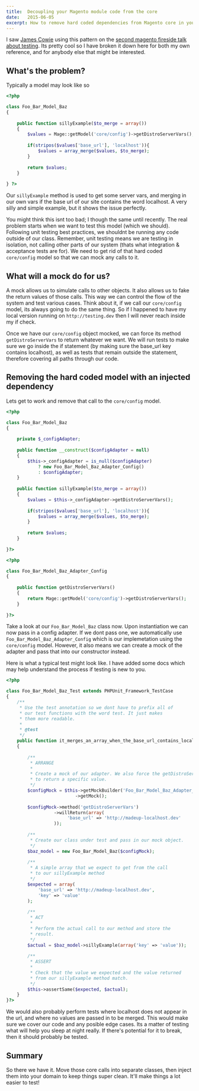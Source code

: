 ```yaml
---
title:  Decoupling your Magento module code from the core
date:   2015-06-05
excerpt: How to remove hard coded dependencies from Magento core in your own modules, and why it's a good thing.
---
```


I saw [James Cowie][James Cowie] using this pattern on the [second magento fireside talk about testing][]. Its pretty cool so I have broken it down here for both my own reference, and for anybody else that might be interested.

## What's the problem?

Typically a model may look like so

```php
<?php

class Foo_Bar_Model_Baz
{
    
    public function sillyExample($to_merge = array())
    {
        $values = Mage::getModel('core/config')->getDistroServerVars();
        
        if(stripos($values['base_url'], 'localhost')){
            $values = array_merge($values, $to_merge);
        }
        
        return $values;
    }
    
} ?>
```

Our ```sillyExample``` method is used to get some server vars, and merging in our own vars if the base url of our site contains the word localhost. A very silly and simple example, but it shows the issue perfectly.

You might think this isnt too bad; I though the same until recently. The real problem starts when we want to test this model (which we should). Following unit testing best practices, we shouldnt be running any code outside of our class. Remember, unit testing means we are testing in isolation, not calling other parts of our system (thats what integration & acceptance tests are for). We need to get rid of that hard coded ```core/config``` model so that we can mock any calls to it.

## What will a mock do for us?

A mock allows us to simulate calls to other objects. It also allows us to fake the return values of those calls. This way we can control the flow of the system and test various cases. Think about it, if we call our ```core/config``` model, its always going to do the same thing. So if I happened to have my local version running on ```http://testing.dev``` then I will never reach inside my if check.

Once we have our ```core/config``` object mocked, we can force its method ```getDistroServerVars``` to return whatever we want. We will run tests to make sure we go inside the if statement (by making sure the base_url key contains localhost), as well as tests that remain outside the statement, therefore covering all paths through our code.

## Removing the hard coded model with an injected dependency

Lets get to work and remove that call to the ```core/config``` model.

```php
<?php

class Foo_Bar_Model_Baz
{
    
    private $_configAdapter;
    
    public function __construct($configAdapter = null)
    {
        $this->_configAdapter = is_null($configAdapter)
            ? new Foo_Bar_Model_Baz_Adapter_Config()
            : $configAdapter;
    }
    
    public function sillyExample($to_merge = array())
    {
        $values = $this->_configAdapter->getDistroServerVars();
        
        if(stripos($values['base_url'], 'localhost')){
            $values = array_merge($values, $to_merge);
        }
        
        return $values;
    }
    
}?>
```

```php
<?php

class Foo_Bar_Model_Baz_Adapter_Config
{
    
    public function getDistroServerVars()
    {
        return Mage::getModel('core/config')->getDistroServerVars();
    }
    
}?>
```

Take a look at our ```Foo_Bar_Model_Baz``` class now. Upon instantiation we can now pass in a config adapter. If we dont pass one, we automatically use ```Foo_Bar_Model_Baz_Adapter_Config``` which is our implemetation using the ```core/config``` model. However, it also means we can create a mock of the adapter and pass that into our constructor instead.

Here is what a typical test might look like. I have added some docs which may help understand the process if testing is new to you.

```php
<?php

class Foo_Bar_Model_Baz_Test extends PHPUnit_Framework_TestCase
{
    /**
     * Use the test annotation so we dont have to prefix all of
     * our test functions with the word test. It just makes
     * them more readable.
     * 
     * @test
     */
    public function it_merges_an_array_when_the_base_url_contains_localhost()
    {
        
        /**
         * ARRANGE
         * 
         * Create a mock of our adapter. We also force the getDistroServerVars
         * to return a specific value.
         */
        $configMock = $this->getMockBuilder('Foo_Bar_Model_Baz_Adapter_Config')
                          ->getMock();
        
        $configMock->method('getDistroServerVars')
                  ->willReturn(array(
                       'base_url' => 'http://madeup-localhost.dev'
                  ));
        
        /**
         * Create our class under test and pass in our mock object.
         */
        $baz_model = new Foo_Bar_Model_Baz($configMock);
        
        /**
         * A simple array that we expect to get from the call
         * to our sillyExample method
         */
        $expected = array(
            'base_url' => 'http://madeup-localhost.dev',
            'key' => 'value'
        );
        
        /**
         * ACT
         * 
         * Perform the actual call to our method and store the
         * result.
         */
        $actual = $baz_model->sillyExample(array('key' => 'value'));
        
        /**
         * ASSERT
         * 
         * Check that the value we expected and the value returned
         * from our sillyExample method match.
         */
        $this->assertSame($expected, $actual);
    }
}?>
```

We would also probably perform tests where localhost does not appear in the url, and where no values are passed in to be merged. This would make sure we cover our code and any posible edge cases. Its a matter of testing what will help you sleep at night really. If there's potential for it to break, then it should probably be tested.

## Summary

So there we have it. Move those core calls into separate classes, then inject them into your domain to keep things super clean. It'll make things a lot easier to test!

[James Cowie]: http://twitter.com/jcowie
[second magento fireside talk about testing]: https://www.youtube.com/watch?v=fee1CGNPWIg